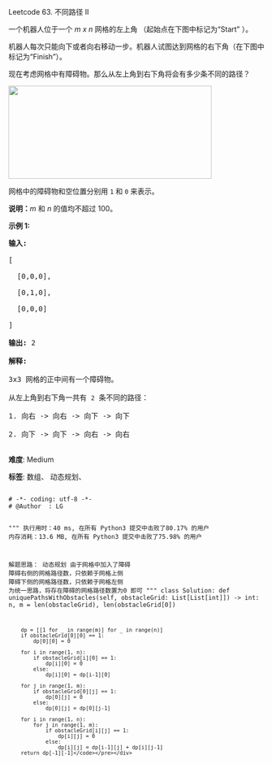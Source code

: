 Leetcode 63. 不同路径 II
<p>一个机器人位于一个 <em>m x n </em>网格的左上角 （起始点在下图中标记为&ldquo;Start&rdquo; ）。</p>


<p>机器人每次只能向下或者向右移动一步。机器人试图达到网格的右下角（在下图中标记为&ldquo;Finish&rdquo;）。</p>



<p>现在考虑网格中有障碍物。那么从左上角到右下角将会有多少条不同的路径？</p>



<p><img src="https://assets.leetcode-cn.com/aliyun-lc-upload/uploads/2018/10/22/robot_maze.png" style="height: 183px; width: 400px;"></p>



<p>网格中的障碍物和空位置分别用 <code>1</code> 和 <code>0</code> 来表示。</p>



<p><strong>说明：</strong><em>m</em>&nbsp;和 <em>n </em>的值均不超过 100。</p>



<p><strong>示例&nbsp;1:</strong></p>



<pre><strong>输入:

</strong>[

&nbsp; [0,0,0],

&nbsp; [0,1,0],

&nbsp; [0,0,0]

]

<strong>输出:</strong> 2

<strong>解释:</strong>

3x3 网格的正中间有一个障碍物。

从左上角到右下角一共有 <code>2</code> 条不同的路径：

1. 向右 -&gt; 向右 -&gt; 向下 -&gt; 向下

2. 向下 -&gt; 向下 -&gt; 向右 -&gt; 向右

</pre>





 **难度**: Medium



 **标签**: 数组、 动态规划、 





<div class="hcb_wrap">
<pre class="prism undefined-numbers lang-python" data-lang="Python"><code>
# -*- coding: utf-8 -*-
# @Author  : LG

"""
执行用时：40 ms, 在所有 Python3 提交中击败了80.17% 的用户
内存消耗：13.6 MB, 在所有 Python3 提交中击败了75.98% 的用户

解题思路：
    动态规划
    由于网格中加入了障碍
    障碍右侧的网格路径数，只依赖于网格上侧
    障碍下侧的网格路径数，只依赖于网格左侧
    为统一思路，将存在障碍的网格路径数置为0 即可
"""
class Solution:
    def uniquePathsWithObstacles(self, obstacleGrid: List[List[int]]) -> int:
        n, m = len(obstacleGrid), len(obstacleGrid[0])

        dp = [[1 for _ in range(m)] for _ in range(n)]
        if obstacleGrid[0][0] == 1:
            dp[0][0] = 0

        for i in range(1, n):
            if obstacleGrid[i][0] == 1:
                dp[i][0] = 0
            else:
                dp[i][0] = dp[i-1][0]

        for j in range(1, m):
            if obstacleGrid[0][j] == 1:
                dp[0][j] = 0
            else:
                dp[0][j] = dp[0][j-1]

        for i in range(1, n):
            for j in range(1, m):
                if obstacleGrid[i][j] == 1:
                    dp[i][j] = 0
                else:
                    dp[i][j] = dp[i-1][j] + dp[i][j-1]
        return dp[-1][-1]</code></pre></div>
